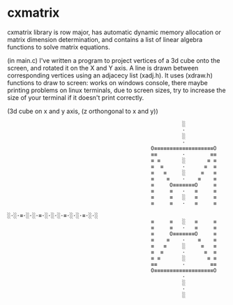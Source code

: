 # cxmatrix
cxmatrix library is row major,
has automatic dynamic memory allocation or matrix dimension determination,
and contains a list of linear algebra functions to solve matrix equations.

(in main.c) I've written a program to project vertices of a 3d cube onto the screen, and rotated it on the X and Y axis. A line is drawn between corresponding vertices using an adjacecy list (xadj.h). It uses (xdraw.h) functions to draw to screen: works on windows console, there maybe printing problems on linux terminals, due to screen sizes, try to increase the size of your terminal if it doesn't print correctly.

(3d cube on x and y axis, (z orthongonal to x and y))


                                                            ░
                                                            ·
                                                            ░
                                                            ·
                                                  O≡≡≡≡≡≡≡≡≡≡≡≡≡≡≡≡≡≡≡O
                                                  ≡≡        ·        ≡≡
                                                  ≡ ≡       ░       ≡ ≡
                                                  ≡  ≡      ·      ≡  ≡
                                                  ≡   ≡     ░     ≡   ≡
                                                  ≡    ≡    ·    ≡    ≡
                                                  ≡     O≡≡≡≡≡≡≡O     ≡
                                                  ≡     ≡   ·   ≡     ≡
                                                  ≡     ≡   ░   ≡     ≡
                                                  ≡     ≡   ·   ≡     ≡
                                              ░·░·≡·░·░·≡·░·░·░·≡·░·░·≡·░·░
                                                  ≡     ≡   ░   ≡     ≡
                                                  ≡     ≡   ·   ≡     ≡
                                                  ≡     O≡≡≡≡≡≡≡O     ≡
                                                  ≡    ≡    ·    ≡    ≡
                                                  ≡   ≡     ░     ≡   ≡
                                                  ≡  ≡      ·      ≡  ≡
                                                  ≡ ≡       ░       ≡ ≡
                                                  ≡≡        ·        ≡≡
                                                  O≡≡≡≡≡≡≡≡≡≡≡≡≡≡≡≡≡≡≡O
                                                            ·
                                                            ░
                                                            ·
                                                            ░
